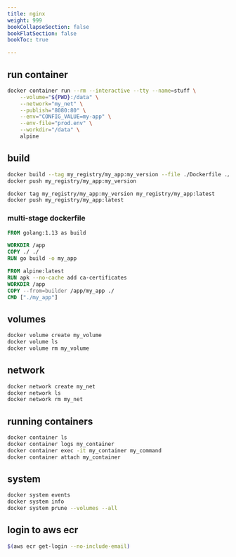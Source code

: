 ```yaml
---
title: nginx
weight: 999
bookCollapseSection: false
bookFlatSection: false
bookToc: true

---
```


## run container

```bash
docker container run --rm --interactive --tty --name=stuff \
    --volume="${PWD}:/data" \
    --network="my_net" \
    --publish="8080:80" \
    --env="CONFIG_VALUE=my-app" \
    --env-file="prod.env" \
    --workdir="/data" \
    alpine
```

## build

```bash
docker build --tag my_registry/my_app:my_version --file ./Dockerfile ./
docker push my_registry/my_app:my_version

docker tag my_registry/my_app:my_version my_registry/my_app:latest
docker push my_registry/my_app:latest
```


### multi-stage dockerfile

```dockerfile
FROM golang:1.13 as build

WORKDIR /app
COPY ./ ./
RUN go build -o my_app

FROM alpine:latest
RUN apk --no-cache add ca-certificates
WORKDIR /app
COPY --from=builder /app/my_app ./
CMD ["./my_app"]
```


## volumes

```bash
docker volume create my_volume
docker volume ls
docker volume rm my_volume
```


## network

```bash
docker network create my_net
docker network ls
docker network rm my_net
```


## running containers

```bash
docker container ls
docker container logs my_container
docker container exec -it my_container my_command
docker container attach my_container
```


## system

```bash
docker system events
docker system info
docker system prune --volumes --all
```


## login to aws ecr
```bash
$(aws ecr get-login --no-include-email)
```
